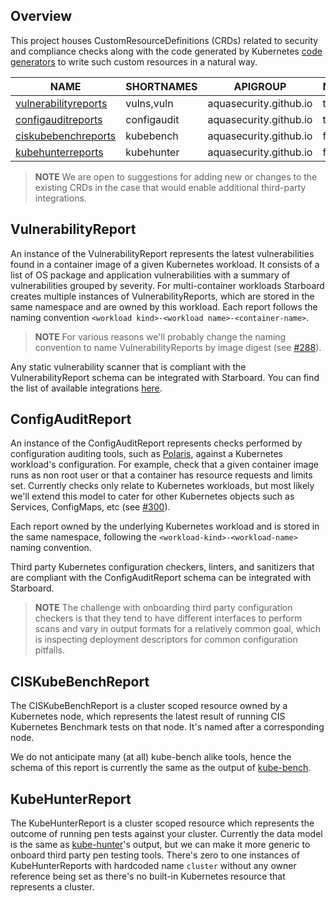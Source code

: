 ## Overview

This project houses CustomResourceDefinitions (CRDs) related to security and compliance checks along with the code
generated by Kubernetes [code generators][k8s-code-generator] to write such custom resources in a natural way.

| NAME                                             | SHORTNAMES   | APIGROUP               | NAMESPACED |  KIND               |
| ------------------------------------------------ | ------------ | ---------------------- | ---------- | ------------------- |
| [vulnerabilityreports][vulnerabilityreports-crd] | vulns,vuln   | aquasecurity.github.io | true       | [VulnerabilityReport](#vulnerabilityreport) |
| [configauditreports][configauditreports-crd]     | configaudit  | aquasecurity.github.io | true       | [ConfigAuditReport](#configauditreport)     |
| [ciskubebenchreports][ciskubebenchreports-crd]   | kubebench    | aquasecurity.github.io | false      | [CISKubeBenchReport](#ciskubebenchreport)   |
| [kubehunterreports][kubehunterreports-crd]       | kubehunter   | aquasecurity.github.io | false      | [KubeHunterReport](#kubehunterreport)       |

> **NOTE** We are open to suggestions for adding new or changes to the existing CRDs in the case that would enable
> additional third-party integrations.

## VulnerabilityReport

An instance of the VulnerabilityReport represents the latest vulnerabilities found in a container image of a given
Kubernetes workload. It consists of a list of OS package and application vulnerabilities with a summary of
vulnerabilities grouped by severity. For multi-container workloads Starboard creates multiple instances
of VulnerabilityReports, which are stored in the same namespace and are owned by this workload. Each report follows the
naming convention `<workload kind>-<workload name>-<container-name>`.

> **NOTE** For various reasons we'll probably change the naming convention to name VulnerabilityReports by image digest (see [#288][issue-288]).

Any static vulnerability scanner that is compliant with the VulnerabilityReport schema can be integrated with Starboard.
You can find the list of available integrations [here](./integrations/vulnerability-scanners/index.md).

## ConfigAuditReport

An instance of the ConfigAuditReport represents checks performed by configuration auditing tools, such as [Polaris][polaris],
against a Kubernetes workload's configuration. For example, check that a given container image runs as non root user
or that a container has resource requests and limits set. Currently checks only relate to Kubernetes workloads, but most
likely we'll extend this model to cater for other Kubernetes objects such as Services, ConfigMaps, etc (see [#300][discussion-300]).

Each report owned by the underlying Kubernetes workload and is stored in the same namespace, following the
`<workload-kind>-<workload-name>` naming convention.

Third party Kubernetes configuration checkers, linters, and sanitizers that are compliant with the ConfigAuditReport
schema can be integrated with Starboard.

> **NOTE** The challenge with onboarding third party configuration checkers is that they tend to have different interfaces
> to perform scans and vary in output formats for a relatively common goal, which is inspecting deployment descriptors
> for common configuration pitfalls.

## CISKubeBenchReport

The CISKubeBenchReport is a cluster scoped resource owned by a Kubernetes node, which represents the latest result
of running CIS Kubernetes Benchmark tests on that node. It's named after a corresponding node.

We do not anticipate many (at all) kube-bench alike tools, hence the schema of this report is currently the same as
the output of [kube-bench].

## KubeHunterReport

The KubeHunterReport is a cluster scoped resource which represents the outcome of running pen tests against your cluster.
Currently the data model is the same as [kube-hunter]'s output, but we can make it more generic to onboard third
party pen testing tools. There's zero to one instances of KubeHunterReports with hardcoded name `cluster` without any
owner reference being set as there's no built-in Kubernetes resource that represents a cluster.

[k8s-code-generator]: https://github.com/kubernetes/code-generator

[vulnerabilityreports-crd]: https://raw.githubusercontent.com/aquasecurity/starboard/main/deploy/crd/vulnerabilityreports.crd.yaml
[ciskubebenchreports-crd]: https://raw.githubusercontent.com/aquasecurity/starboard/main/deploy/crd/ciskubebenchreports.crd.yaml
[kubehunterreports-crd]: https://raw.githubusercontent.com/aquasecurity/starboard/main/deploy/crd/kubehunterreports.crd.yaml
[configauditreports-crd]: https://raw.githubusercontent.com/aquasecurity/starboard/main/deploy/crd/configauditreports.crd.yaml

[issue-288]: https://github.com/aquasecurity/starboard/issues/288
[discussion-300]: https://github.com/aquasecurity/starboard/discussions/300
[polaris]: https://github.com/FairwindsOps/polaris
[kube-bench]: https://github.com/aquasecurity/kube-bench
[kube-hunter]: https://github.com/aquasecurity/kube-hunter
